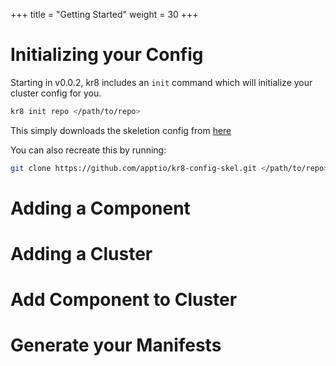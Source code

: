 +++
title = "Getting Started"
weight = 30
+++

# Initializing your Config

Starting in v0.0.2, kr8 includes an `init` command which will initialize your cluster config for you.

```bash
kr8 init repo </path/to/repo>
```

This simply downloads the skeletion config from [here](https://github.com/apptio/kr8-config-skel)

You can also recreate this by running:

```bash
git clone https://github.com/apptio/kr8-config-skel.git </path/to/repo>
```

# Adding a Component

# Adding a Cluster

# Add Component to Cluster

# Generate your Manifests
